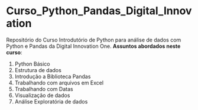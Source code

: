 # Curso_Python_Pandas_Digital_Innovation
Repositório do Curso Introdutório de Python para análise de dados com Python e Pandas da Digital Innovation One.
**Assuntos abordados neste curso**:
 1. Python Básico
 1. Estrutura de dados
 1. Introdução a Biblioteca Pandas
 1. Trabalhando com arquivos em Excel
 1. Trabalhando com Datas
 1. Visualização de dados
 1. Análise Exploratória de dados
